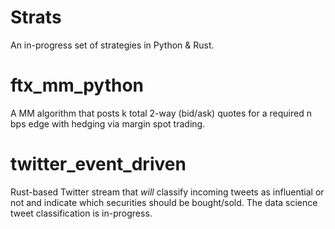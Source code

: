 # Strats
An in-progress set of strategies in Python & Rust.

# ftx_mm_python
A MM algorithm that posts k total 2-way (bid/ask) quotes for a required n bps edge with hedging via margin spot trading.

# twitter_event_driven
Rust-based Twitter stream that *will* classify incoming tweets as influential or not and indicate which securities should be bought/sold. The data science tweet classification is in-progress.
